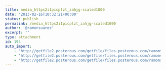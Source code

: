 ```yaml
---
title: media_https2i1picplzt_zahjg-scaled1000
date: '2013-02-16T10:32:21+00:00'
status: publish
permalink: /media_https2i1picplzt_zahjg-scaled1000
author: '@ramonsuarez'
excerpt: ''
type: attachment
id: 194
auto_import:
    - 'http://getfile2.posterous.com/getfile/files.posterous.com/ramonsuarez/jHBuqsbDFhxncCuEDykiJbddJeppHkADmgtndbvskCpxJgJfsGEbIbfDdfbs/media_https2i1picplzt_zaHjg.jpg.scaled1000.jpg'
    - 'http://getfile2.posterous.com/getfile/files.posterous.com/ramonsuarez/jHBuqsbDFhxncCuEDykiJbddJeppHkADmgtndbvskCpxJgJfsGEbIbfDdfbs/media_https2i1picplzt_zaHjg.jpg.scaled1000.jpg'
    - 'http://getfile2.posterous.com/getfile/files.posterous.com/ramonsuarez/jHBuqsbDFhxncCuEDykiJbddJeppHkADmgtndbvskCpxJgJfsGEbIbfDdfbs/media_https2i1picplzt_zaHjg.jpg.scaled1000.jpg'
---
```

<!DOCTYPE html PUBLIC "-//W3C//DTD HTML 4.0 Transitional//EN" "http://www.w3.org/TR/REC-html40/loose.dtd">
<?xml encoding="UTF-8">

